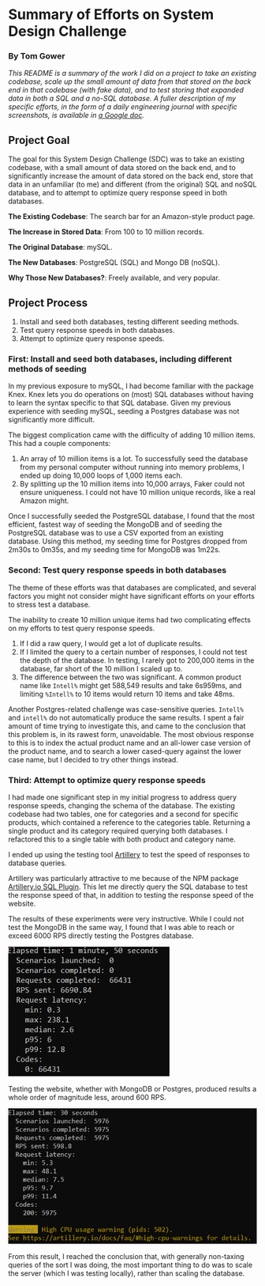 # Summary of Efforts on System Design Challenge

### By Tom Gower

*This README is a summary of the work I did on a project to take an existing codebase, scale up the small amount of data from that stored on the back end in that codebase (with fake data), and to test storing that expanded data in both a SQL and a no-SQL database. A fuller description of my specific efforts, in the form of a daily engineering journal with specific screenshots, is available in [a Google doc](https://docs.google.com/document/d/1M0dqk0pfQJZZX1Kvee5fDJBgyOadAwtzIQ7gM7BkOI4/edit?usp=sharing).*

## Project Goal

The goal for this System Design Challenge (SDC) was to take an existing codebase, with a small amount of data stored on the back end, and to significantly increase the amount of data stored on the back end, store that data in an unfamiliar (to me) and different (from the original) SQL and noSQL database, and to attempt to optimize query response speed in both databases.

**The Existing Codebase**: The search bar for an Amazon-style product page.

**The Increase in Stored Data**: From 100 to 10 million records.

**The Original Database**: mySQL.

**The New Databases**: PostgreSQL (SQL) and Mongo DB (noSQL).

**Why Those New Databases?**: Freely available, and very popular.

## Project Process

1. Install and seed both databases, testing different seeding methods.
2. Test query response speeds in both databases.
3. Attempt to optimize query response speeds.

### First: Install and seed both databases, including different methods of seeding

In my previous exposure to mySQL, I had become familiar with the package Knex. Knex lets you do operations on (most) SQL databases without having to learn the syntax specific to that SQL database. Given my previous experience with seeding mySQL, seeding a Postgres database was not significantly more difficult.

The biggest complication came with the difficulty of adding 10 million items. This had a couple components:

1. An array of 10 million items is a lot. To successfully seed the database from my personal computer without running into memory problems, I ended up doing 10,000 loops of 1,000 items each.
2. By splitting up the 10 million items into 10,000 arrays, Faker could not ensure uniqueness. I could not have 10 million unique records, like a real Amazon might.

Once I successfully seeded the PostgreSQL database, I found that the most efficient, fastest way of seeding the MongoDB and of seeding the PostgreSQL database was to use a CSV exported from an existing database. Using this method, my seeding time for Postgres dropped from 2m30s to 0m35s, and my seeding time for MongoDB was 1m22s.

### Second: Test query response speeds in both databases

The theme of these efforts was that databases are complicated, and several factors you might not consider might have significant efforts on your efforts to stress test a database.

The inability to create 10 million unique items had two complicating effects on my efforts to test query response speeds.

1. If I did a raw query, I would get a lot of duplicate results.
2. If I limited the query to a certain number of responses, I could not test the depth of the database. In testing, I rarely got to 200,000 items in the database, far short of the 10 million I scaled up to.
3. The difference between the two was significant. A common product name like `Intell%` might get 588,549 results and take 6s959ms, and limiting `%Intell%` to 10 items would return 10 items and take 48ms.

Another Postgres-related challenge was case-sensitive queries. `Intell%` and `intell%` do not automatically produce the same results. I spent a fair amount of time trying to investigate this, and came to the conclusion that this problem is, in its rawest form, unavoidable. The most obvious response to this is to index the actual product name and an all-lower case version of the product name, and to search a lower cased-query against the lower case name, but I decided to try other things instead.

### Third: Attempt to optimize query response speeds

I had made one significant step in my initial progress to address query response speeds, changing the schema of the database. The existing codebase had two tables, one for categories and a second for specific products, which contained a reference to the categories table. Returning a single product and its category required querying both databases. I refactored this to a single table with both product and category name.

I ended up using the testing tool [Artillery](https://artillery.io/) to test the speed of responses to database queries.

Artillery was particularly attractive to me because of the NPM package [Artillery.io SQL Plugin](https://www.npmjs.com/package/artillery-engine-sql). This let me directly query the SQL database to test the response speed of that, in addition to testing the response speed of the website.

The results of these experiments were very instructive. While I could not test the MongoDB in the same way, I found that I was able to reach or exceed 6000 RPS directly testing the Postgres database.

![Postgres response speed](img/postgres.png)

Testing the website, whether with MongoDB or Postgres, produced results a whole order of magnitude less, around 600 RPS.

![website response speed](img/website.png)

From this result, I reached the conclusion that, with generally non-taxing queries of the sort I was doing, the most important thing to do was to scale the server (which I was testing locally), rather than scaling the database.
